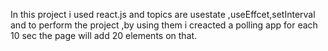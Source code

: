 In this project i used react.js and topics are usestate ,useEffcet,setInterval and to perform the project ,by using them i creacted a polling app for each 10 sec the page will add 20 elements on that.
